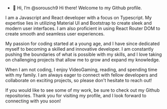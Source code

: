- 👋 Hi, I’m @sorousch9
Hi there! Welcome to my Github profile.

I am a Javascript and React developer with a focus on Typescript. My expertise lies in utilizing Material UI and Bootstrap to create sleek and modern user interfaces. I am also proficient in using React Router DOM to create smooth and seamless user experiences.

My passion for coding started at a young age, and I have since dedicated myself to becoming a skilled and innovative developer. I am constantly pushing the boundaries of what is possible with my skills, and I love taking on challenging projects that allow me to grow and expand my knowledge.

When I am not coding, I enjoy VideoGaming, reading, and spending time with my family. I am always eager to connect with fellow developers and collaborate on exciting projects, so please don't hesitate to reach out!

If you would like to see some of my work, be sure to check out my Github repositories. Thank you for visiting my profile, and I look forward to connecting with you soon!
